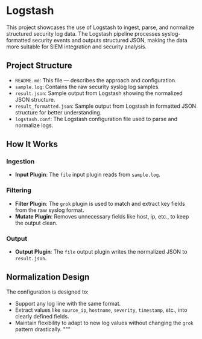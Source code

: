 # Logstash
This project showcases the use of Logstash to ingest, parse, and normalize structured security log data. The Logstash pipeline processes syslog-formatted security events and outputs structured JSON, making the data more suitable for SIEM integration and security analysis.
## Project Structure
- `README.md`: This file — describes the approach and configuration.  
- `sample.log`: Contains the raw security syslog log samples.  
- `result.json`: Sample output from Logstash showing the normalized JSON structure.  
- `result_formatted.json`: Sample output from Logstash in formatted JSON structure for better understanding.  
- `logstash.conf`: The Logstash configuration file used to parse and normalize logs.  

## How It Works

### Ingestion
- **Input Plugin**: The `file` input plugin reads from `sample.log`.

### Filtering
- **Filter Plugin**: The `grok` plugin is used to match and extract key fields from the raw syslog format.  
- **Mutate Plugin**: Removes unnecessary fields like host, ip, etc., to keep the output clean.

### Output
- **Output Plugin**: The `file` output plugin writes the normalized JSON to `result.json`.

## Normalization Design
The configuration is designed to:
- Support any log line with the same format.  
- Extract values like `source_ip`, `hostname`, `severity`, `timestamp`, etc., into clearly defined fields.  
- Maintain flexibility to adapt to new log values without changing the `grok` pattern drastically.
"""
